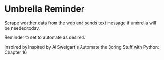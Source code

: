 # Umbrella Reminder

Scrape weather data from the web and sends text message if umbrella will be needed today.

Reminder to set to automate as desired.

Inspired by Inspired by Al Sweigart's Automate the Boring Stuff with Python: Chapter 16.